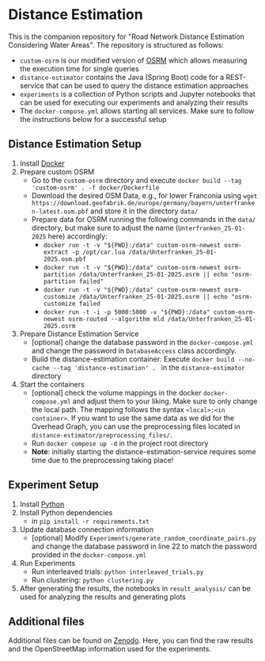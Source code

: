 # Distance Estimation


This is the companion repository for "Road Network Distance Estimation Considering Water Areas". 
The repository is structured as follows:

* `custom-osrm` is our modified version of [OSRM](https://project-osrm.org/) which allows measuring the execution time for single queries
* `distance-estimator` contains the Java (Spring Boot) code for a REST-service that can be used to query the distance estimation approaches
* `experiments` is a collection of Python scripts and Jupyter notebooks that can be used for executing our experiments and analyzing their results
* The `docker-compose.yml` allows starting all services. Make sure to follow the instructions below for a successful setup



## Distance Estimation Setup

1. Install [Docker](https://docs.docker.com/engine/install/)
2. Prepare custom OSRM
    * Go to the `custom-osrm` directory and execute `docker build --tag 'custom-osrm' . -f docker/Dockerfile`
    * Download the desired OSM Data, e.g., for lower Franconia using `wget https://download.geofabrik.de/europe/germany/bayern/unterfranken-latest.osm.pbf` and store it in the directory `data/`
    * Prepare data for OSRM running the following commands in the `data/` directory, but make sure to adjust the name (`Unterfranken_25-01-2025` here) accordingly:
        * `docker run -t -v "${PWD}:/data" custom-osrm-newest osrm-extract -p /opt/car.lua /data/Unterfranken_25-01-2025.osm.pbf`
        * `docker run -t -v "${PWD}:/data" custom-osrm-newest osrm-partition /data/Unterfranken_25-01-2025.osrm || echo "osrm-partition failed"`
        * `docker run -t -v "${PWD}:/data" custom-osrm-newest osrm-customize /data/Unterfranken_25-01-2025.osrm || echo "osrm-customize failed`
        * `docker run -t -i -p 5000:5000 -v "${PWD}:/data" custom-osrm-newest osrm-routed --algorithm mld /data/Unterfranken_25-01-2025.osrm`
3. Prepare Distance Estimation Service
    * [optional] change the database password in the `docker-compose.yml` and change the password in `DatabaseAccess` class accordingly.
    * Build the distance-estimation container: Execute `docker build --no-cache --tag 'distance-estimation' . ` in the `distance-estimator` directory
4. Start the containers
    * [optional] check the volume mappings in the docker `docker-compose.yml` and adjust them to your liking. Make sure to only change the local path. The mapping follows the syntax `<local>:<in container>`. If you want to use the same data as we did for the Overhead Graph, you can use the preprocessing files located in `distance-estimator/preprocessing_files/`.
    * Run `docker compose up -d` in the project root directory
    * **Note**: initially starting the distance-estimation-service requires some time due to the preprocessing taking place!


## Experiment Setup

1. Install [Python](https://www.python.org/)
2. Install Python dependencies
    * in `pip install -r requirements.txt`
3. Update database connection information
    * [optional] Modify `Experiments/generate_random_coordinate_pairs.py` and change the database password in line 22 to match the password provided in the `docker-compose.yml`
4. Run Experiments
    * Run interleaved trials: `python interleaved_trials.py`
    * Run clustering: `python clustering.py`
5. After generating the results, the notebooks in `result_analysis/` can be used for analyzing the results and generating plots



## Additional files

Additional files can be found on [Zenodo](https://zenodo.org/records/14882138?token=eyJhbGciOiJIUzUxMiJ9.eyJpZCI6IjlmMTQzMDg3LTc2MDAtNDA4Yi1iOTNiLTBjZDk0NDU5MDNlYiIsImRhdGEiOnt9LCJyYW5kb20iOiI5OGJkMzFmMDk4OGEzNzY2MjU0ZDY1MDA2MmJiNWEzZCJ9.Kcn9bVHAG8S42cKsGoOX1i9eEgLrVrTVATKiwFTkKJ4pzTs_CNvN_6PJfAHY1P9IxlpqF62gs0nUfPhcfqGnjw).
Here, you can find the raw results and the OpenStreetMap information used for the experiments.


